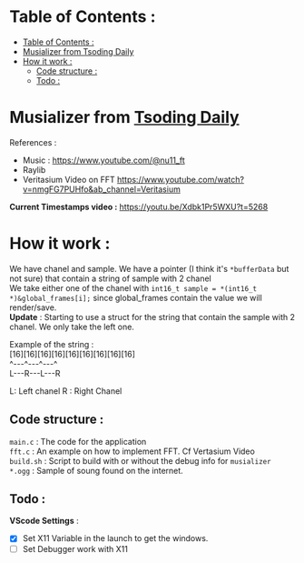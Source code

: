 # Table of Contents : 
- [Table of Contents :](#table-of-contents-)
- [Musializer from Tsoding Daily](#musializer-from-tsoding-daily)
- [How it work :](#how-it-work-)
  - [Code structure :](#code-structure-)
  - [Todo :](#todo-)


# Musializer from [Tsoding Daily](https://www.youtube.com/watch?v=Xdbk1Pr5WXU&list=PLpM-Dvs8t0Vak1rrE2NJn8XYEJ5M7-BqT&ab_channel=TsodingDaily)

References : 
- Music : https://www.youtube.com/@nu11_ft
- Raylib
- Veritasium Video on FFT https://www.youtube.com/watch?v=nmgFG7PUHfo&ab_channel=Veritasium

__Current Timestamps video :__ https://youtu.be/Xdbk1Pr5WXU?t=5268

# How it work : 

We have chanel and sample.
We have a pointer (I think it's `*bufferData` but not sure) that contain a string of sample with 2 chanel   
We take either one of the chanel with `int16_t sample = *(int16_t *)&global_frames[i];` since global_frames contain the value we will render/save.   
__Update__ : Starting to use a struct for the string that contain the sample with 2 chanel. We only take the left one.

Example of the string :   
[16][16][16][16][16][16][16][16][16]   
^---^---^---^   
L---R---L---R   

L: Left chanel
R : Right Chanel

## Code structure : 
`main.c` : The code for the application   
`fft.c` : An example on how to implement FFT. Cf Vertasium Video   
`build.sh` : Script to build with or without the debug info for `musializer`   
`*.ogg` : Sample of soung found on the internet.   


## Todo : 

__VScode Settings__ : 
- [x] Set X11 Variable in the launch to get the windows.
- [ ] Set Debugger work with X11